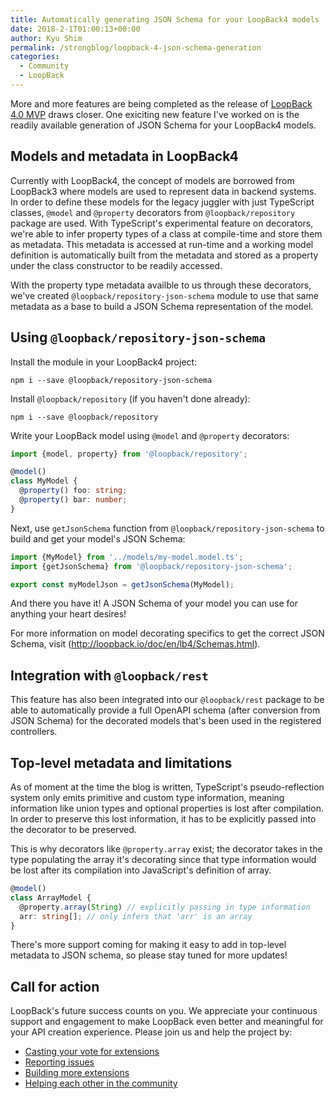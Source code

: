 ```yaml
---
title: Automatically generating JSON Schema for your LoopBack4 models
date: 2018-2-1T01:00:13+00:00
author: Kyu Shim
permalink: /strongblog/loopback-4-json-schema-generation
categories:
  - Community
  - LoopBack
---
```


More and more features are being completed as the release of [LoopBack 4.0 MVP](https://github.com/strongloop/loopback-next) draws closer. One exiciting new feature I've worked on is the readily available generation of JSON Schema for your LoopBack4 models.

## Models and metadata in LoopBack4

Currently with LoopBack4, the concept of models are borrowed from LoopBack3 where models are used to represent data in backend systems.
In order to define these models for the legacy juggler with just TypeScript classes, `@model` and `@property` decorators from `@loopback/repository` package are used.
With TypeScript's experimental feature on decorators, we're able to infer property types of a class at compile-time and store them as metadata.
This metadata is accessed at run-time and a working model definition is automatically built from the metadata and stored as a property under the class constructor to be readily accessed.

With the property type metadata availble to us through these decorators, we've created `@loopback/repository-json-schema` module to use that same metadata as a base to build a JSON Schema representation of the model.

## Using `@loopback/repository-json-schema`

Install the module in your LoopBack4 project:
```
npm i --save @loopback/repository-json-schema
```

Install `@loopback/repository` (if you haven't done already):
```
npm i --save @loopback/repository
```

Write your LoopBack model using `@model` and `@property` decorators:
```ts
import {model, property} from '@loopback/repository';

@model()
class MyModel {
  @property() foo: string;
  @property() bar: number;
}
```

Next, use `getJsonSchema` function from `@loopback/repository-json-schema` to build and get your model's JSON Schema:
```ts
import {MyModel} from '../models/my-model.model.ts';
import {getJsonSchema} from '@loopback/repository-json-schema';

export const myModelJson = getJsonSchema(MyModel);
```

And there you have it! A JSON Schema of your model you can use for anything your heart desires!

For more information on model decorating specifics to get the correct JSON Schema, visit (http://loopback.io/doc/en/lb4/Schemas.html).

## Integration with `@loopback/rest`

This feature has also been integrated into our `@loopback/rest` package to be able to automatically provide a full OpenAPI schema (after conversion from JSON Schema) for the decorated models that's been used in the registered controllers.

## Top-level metadata and limitations

As of moment at the time the blog is written, TypeScript's pseudo-reflection system only emits primitive and custom type information, meaning information like union types and optional properties is lost after compilation.
In order to preserve this lost information, it has to be explicitly passed into the decorator to be preserved.

This is why decorators like `@property.array` exist; the decorator takes in the type populating the array it's decorating since that type information would be lost after its compilation into JavaScript's definition of array.

```ts
@model()
class ArrayModel {
  @property.array(String) // explicitly passing in type information
  arr: string[]; // only infers that 'arr' is an array
}
```

There's more support coming for making it easy to add in top-level metadata to JSON schema, so please stay tuned for more updates!

## Call for action

LoopBack's future success counts on you. We appreciate your continuous support and engagement to make LoopBack even better and meaningful for your API creation experience. Please join us and help the project by:

* [Casting your vote for extensions](https://github.com/strongloop/loopback-next/issues/512)
* [Reporting issues](https://github.com/strongloop/loopback-next/issues)
* [Building more extensions](https://github.com/strongloop/loopback-next/issues/647)
* [Helping each other in the community](https://groups.google.com/forum/#!forum/loopbackjs)



